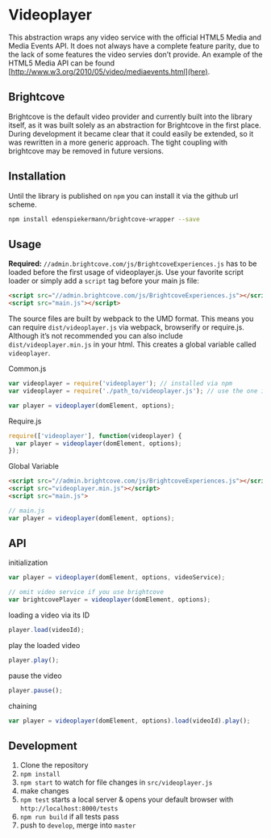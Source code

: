 # Videoplayer

This abstraction wraps any video service with the official HTML5 Media and Media Events API. It does not always have a complete feature parity, due to the lack of some features the video servies don’t provide. An example of the HTML5 Media API can be found [http://www.w3.org/2010/05/video/mediaevents.html](here).


## Brightcove

Brightcove is the default video provider and currently built into the library itself, as it was built solely as an abstraction for Brightcove in the first place. During development it became clear that it could easily be extended, so it was rewritten in a more generic approach. The tight coupling with brightcove may be removed in future versions.


## Installation

Until the library is published on `npm` you can install it via the github url scheme.

```bash
npm install edenspiekermann/brightcove-wrapper --save
```


## Usage

__Required:__ `//admin.brightcove.com/js/BrightcoveExperiences.js` has to be loaded before the first usage of videoplayer.js. Use your favorite script loader or simply add a `script` tag before your main js file:
```html
<script src="//admin.brightcove.com/js/BrightcoveExperiences.js"></script>
<script src="main.js"></script>
```

The source files are built by webpack to the UMD format. This means you can require `dist/videoplayer.js` via webpack, browserify or require.js. Although it’s not recommended you can also include `dist/videoplayer.min.js` in your html. This creates a global variable called `videoplayer`.

Common.js
```js
var videoplayer = require('videoplayer'); // installed via npm
var videoplayer = require('./path_to/videoplayer.js'); // use the one in the dist folder

var player = videoplayer(domElement, options);
```

Require.js
```js
require(['videoplayer'], function(videoplayer) {
  var player = videoplayer(domElement, options);
});
```

Global Variable
```html
<script src="//admin.brightcove.com/js/BrightcoveExperiences.js"></script>
<script src="videoplayer.min.js"></script>
<script src="main.js">
```
```js
// main.js
var player = videoplayer(domElement, options);
```


## API

initialization
```js
var player = videoplayer(domElement, options, videoService);

// omit video service if you use brightcove
var brightcovePlayer = videoplayer(domElement, options);
```

loading a video via its ID
```js
player.load(videoId);
```

play the loaded video
```js
player.play();
```

pause the video
```js
player.pause();
```

chaining
```js
var player = videoplayer(domElement, options).load(videoId).play();
```


## Development

1. Clone the repository
2. `npm install`
3. `npm start` to watch for file changes in `src/videoplayer.js`
4. make changes
5. `npm test` starts a local server & opens your default browser with `http://localhost:8000/tests`
6. `npm run build` if all tests pass
7. push to `develop`, merge into `master`
